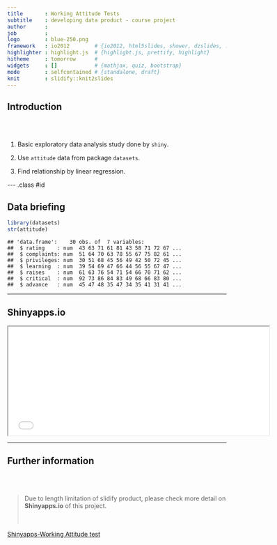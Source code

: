 ```yaml
---
title       : Working Attitude Tests
subtitle    : developing data product - course project
author      : 
job         : 
logo        : blue-250.png
framework   : io2012        # {io2012, html5slides, shower, dzslides, ...}
highlighter : highlight.js  # {highlight.js, prettify, highlight}
hitheme     : tomorrow      # 
widgets     : []            # {mathjax, quiz, bootstrap}
mode        : selfcontained # {standalone, draft}
knit        : slidify::knit2slides
---
```


## Introduction

<br></br>
1. Basic exploratory data analysis study done by ```shiny```.  

2. Use ```attitude``` data from package ```datasets```.  

3. Find relationship by linear regression.

--- .class #id 

## Data briefing  


```r
library(datasets)
str(attitude)
```

```
## 'data.frame':	30 obs. of  7 variables:
##  $ rating    : num  43 63 71 61 81 43 58 71 72 67 ...
##  $ complaints: num  51 64 70 63 78 55 67 75 82 61 ...
##  $ privileges: num  30 51 68 45 56 49 42 50 72 45 ...
##  $ learning  : num  39 54 69 47 66 44 56 55 67 47 ...
##  $ raises    : num  61 63 76 54 71 54 66 70 71 62 ...
##  $ critical  : num  92 73 86 84 83 49 68 66 83 80 ...
##  $ advance   : num  45 47 48 35 47 34 35 41 31 41 ...
```

--- 
  
## Shinyapps.io

<iframe src='assets/img/shinyapps.png' width=600px height=250px>
</iframe>  

---
  
## Further information  

  
<br></br>  
> Due to length limitation of slidify product, please check more detail on **Shinyapps.io** of this project.  
<br></br>  

<a href='https://neil2003tw.shinyapps.io/Working_Attitude_test/'>Shinyapps-Working Attitude test</a>




